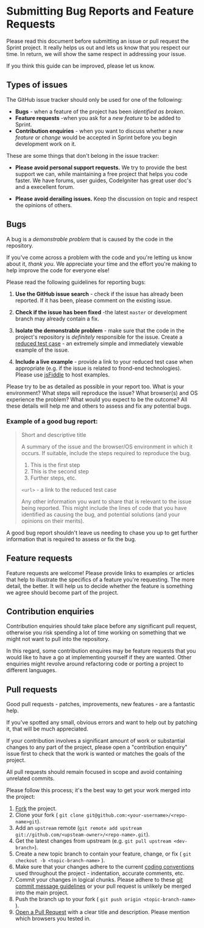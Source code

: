 # Submitting Bug Reports and Feature Requests

Please read this document before submitting an issue or pull request the Sprint project.
It really helps us out and lets us know that you respect our time.
In return, we will show the same respect in addressing your issue.

If you think this guide can be improved, please let us know.

<a name="types-of-issues"></a>
## Types of issues

The GitHub issue tracker should only be used for one of the following:

+ **Bugs** - when a feature of the project has been _identified as
  broken_.
+ **Feature requests** -when you ask for a _new feature_ to be added to Sprint.
+ **Contribution enquiries** - when you want to discuss whether a _new
  feature_ or _change_ would be accepted in Sprint before you begin
development work on it.

These are some things that don't belong in the issue tracker:

+ **Please avoid personal support requests.** We try to provide the best support
we can, while maintaining a free project that helps you code faster.  We have forums,
user guides,  CodeIgniter has great user doc's and a execellent forum.

+ **Please avoid derailing issues.** Keep the discussion on topic and respect the
opinions of others.

<a name="bugs"></a>
## Bugs

A bug is a _demonstrable problem_ that is caused by the code in the
repository.

If you've come across a problem with the code and you're letting us know about
it, _thank you_. We appreciate your time and the effort you're making to help
improve the code for everyone else!

Please read the following guidelines for reporting bugs:

1. **Use the GitHub issue search** - check if the issue has already been
   reported. If it has been, please comment on the existing issue.

2. **Check if the issue has been fixed** -the latest `master` or
   development branch may already contain a fix.

3. **Isolate the demonstrable problem** - make sure that the code in the
   project's repository is _definitely_ responsible for the issue. Create a
[reduced test case](http://css-tricks.com/6263-reduced-test-cases/) - an
extremely simple and immediately viewable example of the issue.

4. **Include a live example** - provide a link to your reduced test case
   when appropriate (e.g. if the issue is related to frond-end technologies).
Please use [jsFiddle](http://jsfiddle.net) to host examples.

Please try to be as detailed as possible in your report too. What is your
environment? What steps will reproduce the issue? What browser(s) and OS
experience the problem? What would you expect to be the outcome? All these
details will help me and others to assess and fix any potential bugs.

### Example of a good bug report:

> Short and descriptive title
>
> A summary of the issue and the browser/OS environment in which it occurs. If
> suitable, include the steps required to reproduce the bug.
>
> 1. This is the first step
> 2. This is the second step
> 3. Further steps, etc.
>
> `<url>` - a link to the reduced test case
>
> Any other information you want to share that is relevant to the issue being
> reported. This might include the lines of code that you have identified as
> causing the bug, and potential solutions (and your opinions on their
> merits).

A good bug report shouldn't leave us needing to chase you up to get further
information that is required to assess or fix the bug.

<a name="feature-requests"></a>
## Feature requests

Feature requests are welcome! Please provide links to examples or articles that
help to illustrate the specifics of a feature you're requesting. The more
detail, the better. It will help us to decide whether the feature is something we
agree should become part of the project.

<a name="enquiries"></a>
## Contribution enquiries

Contribution enquiries should take place before any significant pull request,
otherwise you risk spending a lot of time working on something that we might not
want to pull into the repository.

In this regard, some contribution enquires may be feature requests that you
would like to have a go at implementing yourself if they are wanted. Other
enquiries might revolve around refactoring code or porting a project to
different languages.


<a name="pull-requests"></a>
## Pull requests

Good pull requests - patches, improvements, new features - are a fantastic
help.

If you've spotted any small, obvious errors and want to help out by patching it,
that will be much appreciated.

If your contribution involves a significant amount of work or substantial
changes to any part of the project, please open a "contribution enquiry" issue
first to check that the work is wanted or matches the goals of the project.

All pull requests should remain focused in scope and avoid containing unrelated
commits.

Please follow this process; it's the best way to get your work merged into the
project:

1. [Fork](http://help.github.com/fork-a-repo/) the project.
2. Clone your fork ( `git clone
   git@github.com:<your-username>/<repo-name>git`).
3. Add an `upstream` remote (`git remote add upstream
   git://github.com/<upsteam-owner>/<repo-name>.git`).
4. Get the latest changes from upstream (e.g. `git pull upstream
   <dev-branch>`).
5. Create a new topic branch to contain your feature, change, or fix ( `git
   checkout -b <topic-branch-name>` ).
6. Make sure that your changes adhere to the current [coding conventions](contribute/coding_conventions) used
   throughout the project - indentation, accurate comments, etc.
7. Commit your changes in logical chunks. Please adhere to these [git commit
   message guidelines](http://tbaggery.com/2008/04/19/a-note-about-git-commit-messages.html)
   or your pull request is unlikely be merged into the main project.
8. Push the branch up to your fork ( `git push origin <topic-branch-name>` ).
9. [Open a Pull Request](http://help.github.com/send-pull-requests/) with a
   clear title and description. Please mention which browsers you tested in.

